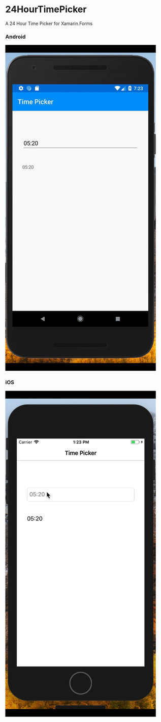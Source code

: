 # 24HourTimePicker
A 24 Hour Time Picker for Xamarin.Forms


### Android 
![](https://github.com/brminnick/Videos/blob/master/24HourTimePicker/Android24HTimePicker.gif)

### iOS 
![](https://github.com/brminnick/Videos/blob/master/24HourTimePicker/iOS24HTimePicker.gif)
